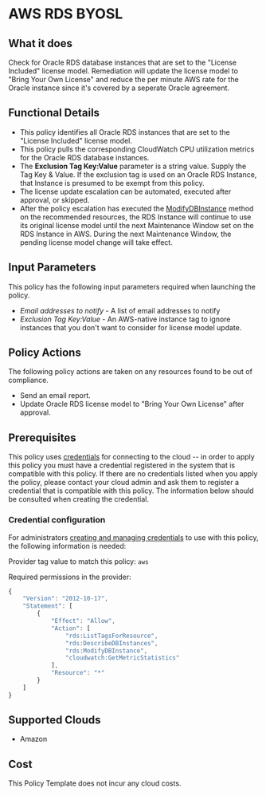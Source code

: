 # AWS RDS BYOSL

## What it does

Check for Oracle RDS database instances that are set to the "License Included" license model. Remediation will update the license model to "Bring Your Own License" and reduce the per minute AWS rate for the Oracle instance since it's covered by a seperate Oracle agreement.

## Functional Details

- This policy identifies all Oracle RDS instances that are set to the "License Included" license model.
- This policy pulls the corresponding CloudWatch CPU utilization metrics for the Oracle RDS database instances.
- The **Exclusion Tag Key:Value** parameter is a string value. Supply the Tag Key & Value. If the exclusion tag is used on an Oracle RDS Instance, that Instance is presumed to be exempt from this policy.
- The license update escalation can be automated, executed after approval, or skipped.
- After the policy escalation has executed the [ModifyDBInstance](https://docs.aws.amazon.com/AmazonRDS/latest/APIReference/API_ModifyDBInstance.html) method on the recommended resources, the RDS Instance will continue to use its original license model until the next Maintenance Window set on the RDS Instance in AWS. During the next Maintenance Window, the pending license model change will take effect.

## Input Parameters

This policy has the following input parameters required when launching the policy.

- *Email addresses to notify* - A list of email addresses to notify
- *Exclusion Tag Key:Value* - An AWS-native instance tag to ignore instances that you don't want to consider for license model update.

## Policy Actions

The following policy actions are taken on any resources found to be out of compliance.

- Send an email report.
- Update Oracle RDS license model to "Bring Your Own License" after approval.

## Prerequisites

This policy uses [credentials](https://docs.rightscale.com/policies/users/guides/credential_management.html) for connecting to the cloud -- in order to apply this policy you must have a credential registered in the system that is compatible with this policy. If there are no credentials listed when you apply the policy, please contact your cloud admin and ask them to register a credential that is compatible with this policy. The information below should be consulted when creating the credential.

### Credential configuration

For administrators [creating and managing credentials](https://docs.rightscale.com/policies/users/guides/credential_management.html) to use with this policy, the following information is needed:

Provider tag value to match this policy: `aws`

Required permissions in the provider:

```javascript
{
    "Version": "2012-10-17",
    "Statement": [
        {
            "Effect": "Allow",
            "Action": [
                "rds:ListTagsForResource",
                "rds:DescribeDBInstances",
                "rds:ModifyDBInstance",
                "cloudwatch:GetMetricStatistics"
            ],
            "Resource": "*"
        }
    ]
}
```

## Supported Clouds

- Amazon

## Cost

This Policy Template does not incur any cloud costs.

